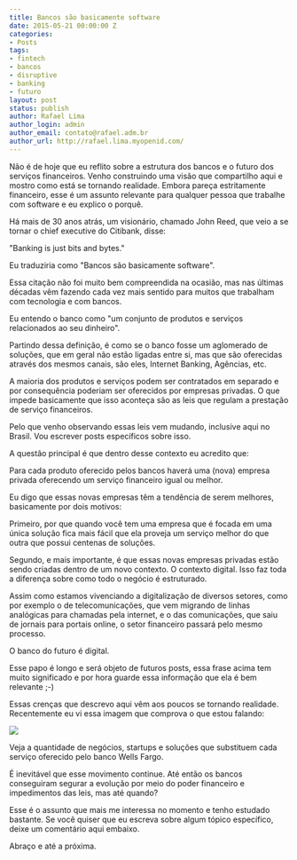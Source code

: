 ```yaml
---
title: Bancos são basicamente software
date: 2015-05-21 00:00:00 Z
categories:
- Posts
tags:
- fintech
- bancos
- disruptive
- banking
- futuro
layout: post
status: publish
author: Rafael Lima
author_login: admin
author_email: contato@rafael.adm.br
author_url: http://rafael.lima.myopenid.com/
---
```


Não é de hoje que eu reflito sobre a estrutura dos bancos e o futuro dos serviços financeiros. Venho construindo uma visão que compartilho aqui e mostro como está se tornando realidade. Embora pareça estritamente financeiro, esse é um assunto relevante para qualquer pessoa que trabalhe com software e eu explico o porquê.



Há mais de 30 anos atrás, um visionário, chamado John Reed, que veio a se tornar o chief executive do Citibank, disse:



"Banking is just bits and bytes."



Eu traduziria como "Bancos são basicamente software".



Essa citação não foi muito bem compreendida na ocasião, mas nas últimas décadas vêm fazendo cada vez mais sentido para muitos que trabalham com tecnologia e com bancos.



Eu entendo o banco como "um conjunto de produtos e serviços relacionados ao seu dinheiro".



Partindo dessa definição, é como se o banco fosse um aglomerado de soluções, que em geral não estão ligadas entre si, mas que são oferecidas através dos mesmos canais, são eles, Internet Banking, Agências, etc.



A maioria dos produtos e serviços podem ser contratados em separado e por consequência poderiam ser oferecidos por empresas privadas. O que impede basicamente que isso aconteça são as leis que regulam a prestação de serviço financeiros.



Pelo que venho observando essas leis vem mudando, inclusive aqui no Brasil. Vou escrever posts específicos sobre isso.



A questão principal é que dentro desse contexto eu acredito que:



Para cada produto oferecido pelos bancos haverá uma (nova) empresa privada oferecendo um serviço financeiro igual ou melhor.



Eu digo que essas novas empresas têm a tendência de serem melhores, basicamente por dois motivos:



Primeiro, por que quando você tem uma empresa que é focada em uma única solução fica mais fácil que ela proveja um serviço melhor do que outra que possui centenas de soluções.



Segundo, e mais importante, é que essas novas empresas privadas estão sendo criadas dentro de um novo contexto. O contexto digital. Isso faz toda a diferença sobre como todo o negócio é estruturado.



Assim como estamos vivenciando a digitalização de diversos setores, como por exemplo o de telecomunicações, que vem migrando de linhas analógicas para chamadas pela internet, e o das comunicações, que saiu de jornais para portais online, o setor financeiro passará pelo mesmo processo.



O banco do futuro é digital.



Esse papo é longo e será objeto de futuros posts, essa frase acima tem muito significado e por hora guarde essa informação que ela é bem relevante ;-)



Essas crenças que descrevo aqui vêm aos poucos se tornando realidade. Recentemente eu vi essa imagem que comprova o que estou falando:

![](https://lh4.googleusercontent.com/XmHWcBfRXSwm_-_UV3KM9ofIqpmvkOGpIl2T1vZJHl-U1vn648ydoCu1tUw5Iw7_eBvTqaUT9KmIXtUGMevrA4qhiNVRo5BuF7YMBPjIJGpvY0EMavuugj8UfqdWkhuDzd6bsc0)





Veja a quantidade de negócios, startups e soluções que substituem cada serviço oferecido pelo banco Wells Fargo.



É inevitável que esse movimento continue. Até então os bancos conseguiram segurar a evolução por meio do poder financeiro e impedimentos das leis, mas até quando?



Esse é o assunto que mais me interessa no momento e tenho estudado bastante. Se você quiser que eu escreva sobre algum tópico específico, deixe um comentário aqui embaixo.



Abraço e até a próxima.




